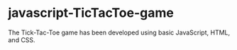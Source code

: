 # javascript-TicTacToe-game
The Tick-Tac-Toe game has been developed using basic JavaScript, HTML, and CSS.
